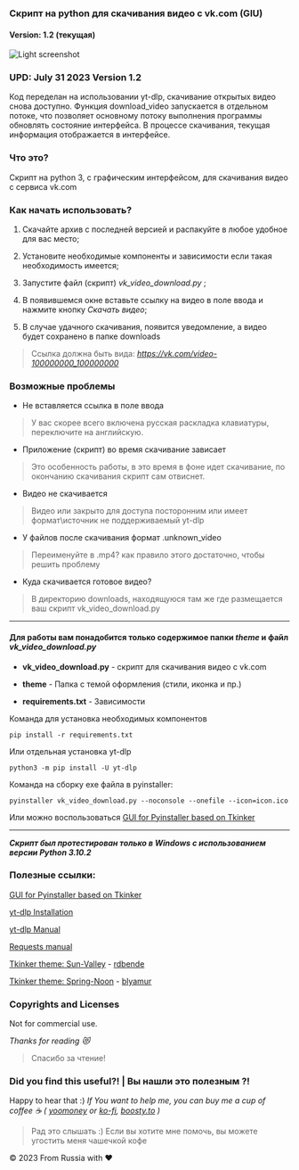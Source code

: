 ### Скрипт на python для скачивания видео с vk.com (GIU)
#### Version: 1.2 (текущая)

![Light screenshot](https://raw.githubusercontent.com/blyamur/VK-Video-Download/main/app_screen.jpg)


### UPD: Julу 31 2023 Version 1.2
Код переделан на использовании yt-dlp, скачивание открытых видео снова доступно. 
Функция download_video запускается в отдельном потоке, что позволяет основному потоку выполнения программы обновлять состояние интерфейса. В процессе скачивания, текущая информация отображается в интерфейсе.

### Что это?

Скрипт на python 3, с графическим интерфейсом, для скачивания видео с сервиса vk.com 


### Как начать использовать?

1. Скачайте архив с последней версией и распакуйте в любое удобное для вас место; 

2. Установите необходимые компоненты и зависимости если такая необходимость имеется;

3. Запустите файл (скрипт) *vk_video_download.py* ;

4. В появившемся окне вставьте ссылку на видео в поле ввода и нажмите кнопку *Скачать видео*;

5. В случае удачного скачивания, появится уведомление, а видео будет сохранено в папке downloads

> Ссылка должна быть вида: *https://vk.com/video-100000000_100000000* 



### Возможные проблемы

- Не вставляется ссылка в поле ввода
> У вас скорее всего включена русская раскладка клавиатуры, переключите на английскую.

- Приложение (скрипт) во время скачивание зависает
> Это особенность работы, в это время в фоне идет скачивание, по окончанию скачивания скрипт сам отвиснет.

- Видео не скачивается
> Видео или закрыто для доступа посторонним или имеет формат\источник не поддерживаемый yt-dlp

- У файлов после скачивания  формат .unknown_video
> Переименуйте в .mp4? как правило этого достаточно, чтобы решить проблему

- Куда скачивается готовое видео?
> В директорию downloads, находящуюся  там же где размещается ваш скрипт vk_video_download.py

---
#### Для работы вам понадобится только содержимое папки *theme* и файл *vk_video_download.py*

*  **vk_video_download.py** - скрипт для скачивания видео с vk.com 

*  **theme** - Папка с темой оформления (стили, иконка и пр.)

*  **requirements.txt** - Зависимости


Команда для установка необходимых компонентов

    pip install -r requirements.txt
    
Или отдельная установка yt-dlp

    python3 -m pip install -U yt-dlp
    
Команда на сборку exe файла в pyinstaller: 

    pyinstaller vk_video_download.py --noconsole --onefile --icon=icon.ico

Или можно воспользоваться [GUI for Pyinstaller based on Tkinker](https://github.com/blyamur/GUI-Pyinstaller-Pichuga)
    
---
***Скрипт был протестирован только в Windows с использованием версии Python 3.10.2***


### Полезные ссылки:

[GUI for Pyinstaller based on Tkinker](https://github.com/blyamur/GUI-Pyinstaller-Pichuga)

[yt-dlp Installation](https://github.com/yt-dlp/yt-dlp/wiki/Installation)

[yt-dlp Manual](https://github.com/yt-dlp/yt-dlp)

[Requests manual](https://github.com/psf/requests)

[Tkinker theme: Sun-Valley](https://github.com/rdbende/Sun-Valley-ttk-theme) - [rdbende](https://github.com/rdbende/)

[Tkinker theme: Spring-Noon](https://github.com/blyamur/Spring-Noon-ttk-theme) - [blyamur](https://github.com/blyamur/)

### Copyrights and Licenses
Not for commercial use.


*Thanks for reading :heart_eyes_cat:*
> Спасибо за чтение!


### Did you find this useful?! | Вы нашли это  полезным ?!

Happy to hear that :) *If You want to help me, you can buy me a cup of coffee :coffee: ( [yoomoney](https://yoomoney.ru/to/41001158104834) or [ko-fi](https://ko-fi.com/monseg), [boosty.to](https://boosty.to/monseg) )* 

> Рад это слышать :) Если вы хотите мне помочь, вы можете угостить меня чашечкой кофе 
  
© 2023 From Russia with ❤ 
